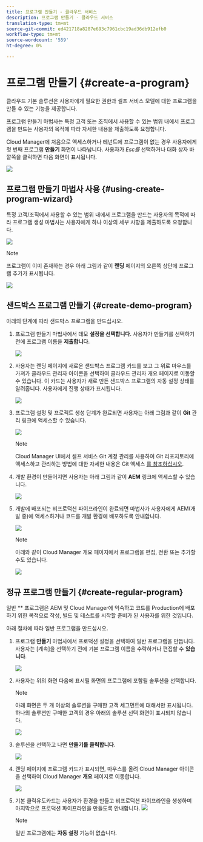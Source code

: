 ```yaml
---
title: 프로그램 만들기 - 클라우드 서비스
description: 프로그램 만들기 - 클라우드 서비스
translation-type: tm+mt
source-git-commit: ed421718a8287e693c7961cbc19ad36db912efb0
workflow-type: tm+mt
source-wordcount: '559'
ht-degree: 0%

---
```



# 프로그램 만들기 {#create-a-program}

클라우드 기본 솔루션은 사용자에게 필요한 권한과 셀프 서비스 모델에 대한 프로그램을 만들 수 있는 기능을 제공합니다.

프로그램 만들기 마법사는 특정 고객 또는 조직에서 사용할 수 있는 범위 내에서 프로그램을 만드는 사용자의 목적에 따라 자세한 내용을 제출하도록 요청합니다.

Cloud Manager에 처음으로 액세스하거나 테넌트에 프로그램이 없는 경우 사용자에게 첫 번째 프로그램 **만들기** 화면이 나타납니다. 사용자가 *Esc를* 선택하거나 대화 상자 바깥쪽을 클릭하면 다음 화면이 표시됩니다.

![](assets/create-program1.png)


## 프로그램 만들기 마법사 사용 {#using-create-program-wizard}

특정 고객/조직에서 사용할 수 있는 범위 내에서 프로그램을 만드는 사용자의 목적에 따라 프로그램 생성 마법사는 사용자에게 하나 이상의 세부 사항을 제출하도록 요청합니다.

![](assets/create-program-2.png)

>[!NOTE]
>프로그램이 이미 존재하는 경우 아래 그림과 같이 **랜딩** 페이지의 오른쪽 상단에 프로그램 추가가 표시됩니다.

![](assets/create-program-add.png)

## 샌드박스 프로그램 만들기 {#create-demo-program}

아래의 단계에 따라 샌드박스 프로그램을 만드십시오.

1. 프로그램 만들기 마법사에서 데모 **설정을 선택합니다**. 사용자가 만들기를 선택하기 전에 프로그램 이름을 **제출합니다**.

   ![](assets/create-program-setupdemo.png)

1. 사용자는 랜딩 페이지에 새로운 샌드박스 프로그램 카드를 보고 그 위로 마우스를 가져가 클라우드 관리자 아이콘을 선택하여 클라우드 관리자 개요 페이지로 이동할 수 있습니다. 이 카드는 사용자가 새로 만든 샌드박스 프로그램의 자동 설정 상태를 알려줍니다. 사용자에게 진행 상태가 표시됩니다.

   ![](assets/program-create-setupdemo2.png)

1. 프로그램 설정 및 프로젝트 생성 단계가 완료되면 사용자는 아래 그림과 같이 **Git** 관리 링크에 액세스할 수 있습니다.

   ![](assets/create-program4.png)

   >[!NOTE]
   >
   >Cloud Manager UI에서 셀프 서비스 Git 계정 관리를 사용하여 Git 리포지토리에 액세스하고 관리하는 방법에 대한 자세한 내용은 Git 액세스 [를 참조하십시오](/help/implementing/cloud-manager/accessing-git.md).


1. 개발 환경이 만들어지면 사용자는 아래 그림과 같이 **AEM** 링크에 액세스할 수 있습니다.

   ![](assets/create-program-5.png)

1. 개발에 배포되는 비프로덕션 파이프라인이 완료되면 마법사가 사용자에게 AEM(개발 중)에 액세스하거나 코드를 개발 환경에 배포하도록 안내합니다.

   ![](assets/create-program-setup-deploy.png)

   >[!NOTE]
   >아래와 같이 Cloud Manager 개요 페이지에서 프로그램을 편집, 전환 또는 추가할 수도 있습니다.

   ![](assets/create-program-a1.png)



## 정규 프로그램 만들기 {#create-regular-program}

일반 ** 프로그램은 AEM 및 Cloud Manager에 익숙하고 코드를 Production에 배포하기 위한 목적으로 작성, 빌드 및 테스트를 시작할 준비가 된 사용자를 위한 것입니다.

아래 절차에 따라 일반 프로그램을 만드십시오.

1. 프로그램 **만들기** 마법사에서 프로덕션 설정을 선택하여 일반 프로그램을 만듭니다. 사용자는 [계속]을 선택하기 전에 기본 프로그램 이름을 수락하거나 편집할 수 **있습니다**.

   ![](assets/set-up-prod1.png)

1. 사용자는 위의 화면 다음에 표시될 화면의 프로그램에 포함될 솔루션을 선택합니다.



   >[!NOTE]
   >
   >아래 화면은 두 개 이상의 솔루션을 구매한 고객 세그먼트에 대해서만 표시됩니다. 하나의 솔루션만 구매한 고객의 경우 아래의 솔루션 선택 화면이 표시되지 않습니다.

   ![](assets/set-up-prod2.png)

1. 솔루션을 선택하고 나면 **만들기를 클릭합니다**.

   ![](assets/set-up-prod3.png)

1. 랜딩 페이지에 프로그램 카드가 표시되면, 마우스를 올려 Cloud Manager 아이콘을 선택하여 Cloud Manager **개요** 페이지로 이동합니다.

   ![](assets/set-up-prod4.png)

1. 기본 클릭유도카드는 사용자가 환경을 만들고 비프로덕션 파이프라인을 생성하며 마지막으로 프로덕션 파이프라인을 만들도록 안내합니다.
   ![](assets/set-up-prod5.png)


   >[!NOTE]
   >
   >일반 프로그램에는 **자동 설정** 기능이 없습니다.





